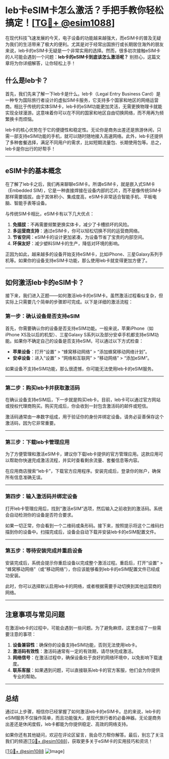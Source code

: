 # leb卡eSIM卡怎么激活？手把手教你轻松搞定！[[TG💪+ @esim1088](https://t.me/s/esim1088)]

在现代科技飞速发展的今天，电子设备的功能越来越强大，而eSIM卡的普及无疑为我们的生活带来了极大的便利。尤其是对于经常出国旅行或长期居住海外的朋友来说，leb卡的eSIM卡无疑是一个非常实用的选择。然而，很多初次接触eSIM卡的人可能会遇到一个问题：**leb卡的eSIM卡到底该怎么激活呢？** 别担心，这篇文章将为你详细解答，让你轻松上手！

## 什么是leb卡？

首先，我们先来了解一下leb卡是什么。leb卡（Legal Entry Business Card）是一种专为国际旅行者设计的虚拟SIM卡服务，它支持多个国家和地区的网络运营商。相比于传统的实体SIM卡，leb卡的eSIM功能更加灵活，无需更换物理卡就能实现全球漫游。这意味着你可以在不同的国家和地区自由切换网络，而不用再为频繁换卡而烦恼。

leb卡的核心优势在于它的便捷性和稳定性。无论你是商务出差还是旅游休闲，只需一部支持eSIM功能的手机，就可以随时随地接入高速网络。此外，leb卡还提供了多种套餐选择，满足不同用户的需求，比如短期流量包、长期使用包等。总之，leb卡是你出行的好帮手！

---

## eSIM卡的基本概念

在了解了leb卡之后，我们再来聊聊eSIM卡。所谓eSIM卡，就是嵌入式SIM卡（Embedded SIM），它是一种直接焊接在设备内部的芯片，而不是像传统SIM卡那样需要插拔。由于其体积小、集成度高，eSIM卡非常适合智能手机、平板电脑、智能手表等设备。

与传统SIM卡相比，eSIM卡有以下几大优点：

1. **免插拔**：不再需要频繁更换实体卡，减少了卡槽损坏的风险。
2. **多运营商支持**：通过eSIM卡，你可以轻松切换不同的运营商网络。
3. **节省空间**：eSIM卡的设计更加紧凑，为设备节省了宝贵的内部空间。
4. **环保友好**：减少塑料SIM卡的生产，降低对环境的影响。

正因为如此，越来越多的设备开始支持eSIM卡，比如iPhone、三星Galaxy系列手机等。如果你的设备支持eSIM卡功能，那么使用leb卡就变得更加方便了。

---

## 如何激活leb卡的eSIM卡？

接下来，我们进入正题——如何激活leb卡的eSIM卡。虽然激活过程看似复杂，但实际上只需要几个简单的步骤即可完成。以下是详细的激活流程：

### 第一步：确认设备是否支持eSIM

首先，你需要确认你的设备是否支持eSIM功能。一般来说，苹果iPhone（如iPhone XS及以后的机型）、三星Galaxy S系列以及部分安卓手机都支持eSIM功能。如果你不确定自己的设备是否支持eSIM，可以通过以下方式检查：

- **苹果设备**：打开“设置” > “蜂窝移动网络” > “添加蜂窝移动网络计划”。
- **安卓设备**：进入“设置” > “网络和互联网” > “移动网络” > “添加eSIM”。

如果设备不支持eSIM功能，那么很遗憾，你可能无法使用leb卡的eSIM服务。

---

### 第二步：购买leb卡并获取激活码

在确认设备支持eSIM后，下一步就是购买leb卡。目前，leb卡可以通过官方网站或授权代理商购买。购买完成后，你会收到一封包含激活码的邮件或短信。

激活码通常由一串数字组成，用于验证你的身份并绑定设备。请务必妥善保存这个激活码，因为它非常重要。

---

### 第三步：下载leb卡管理应用

为了方便管理和激活eSIM卡，建议你下载leb卡提供的官方管理应用。这款应用可以帮助你快速完成激活流程，并实时查看剩余流量、套餐信息等内容。

在应用商店搜索“leb卡”，下载官方应用程序。安装完成后，登录你的账户，确保所有信息准确无误。

---

### 第四步：输入激活码并绑定设备

打开leb卡管理应用后，找到“激活eSIM”选项，然后输入之前收到的激活码。系统会自动检测你的设备是否符合要求。

如果一切正常，你会看到一个二维码或条形码。接下来，按照提示将这个二维码扫描到你的设备中。扫描完成后，设备会自动下载并安装leb卡的eSIM配置文件。

---

### 第五步：等待安装完成并重启设备

安装完成后，系统会提示你重启设备以完成整个激活过程。重启后，打开“设置” > “蜂窝移动网络”（或“移动网络”），你应该能够看到leb卡的eSIM配置文件已经成功安装。

此时，你可以选择默认启用leb卡的网络，或者根据需要手动切换到其他运营商的网络。

---

## 注意事项与常见问题

在激活leb卡的过程中，可能会遇到一些问题。为了避免麻烦，这里总结了一些需要注意的事项：

1. **设备兼容性**：确保你的设备支持eSIM功能，否则无法使用leb卡。
2. **激活码有效性**：激活码通常有一定的有效期，请尽快完成激活。
3. **网络信号**：在激活过程中，确保设备处于良好的网络环境中，以免影响下载速度。
4. **联系客服**：如果遇到问题，可以直接联系leb卡的官方客服，他们会为你提供专业的帮助。

---

## 总结

通过以上步骤，相信你已经掌握了如何激活leb卡的eSIM卡。总的来说，leb卡的eSIM服务不仅操作简单，而且功能强大，是现代旅行者的必备神器。无论是商务出差还是休闲度假，leb卡都能为你提供稳定、高效的网络支持。

如果你还有其他疑问，欢迎在评论区留言，我会尽力帮你解答。最后，别忘了关注我们的频道[[TG💪+ @esim1088](https://t.me/s/esim1088)]，获取更多关于eSIM卡的实用技巧和资讯！

[[TG💪+ @esim1088](https://t.me/s/esim1088) ![Image](https://i.postimg.cc/4NQfJmqS/Snipaste-2025-05-13-00-14-12.png)]